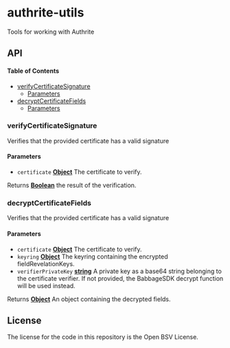 # authrite-utils

Tools for working with Authrite

## API

<!-- Generated by documentation.js. Update this documentation by updating the source code. -->

#### Table of Contents

*   [verifyCertificateSignature](#verifycertificatesignature)
    *   [Parameters](#parameters)
*   [decryptCertificateFields](#decryptcertificatefields)
    *   [Parameters](#parameters-1)

### verifyCertificateSignature

Verifies that the provided certificate has a valid signature

#### Parameters

*   `certificate` **[Object](https://developer.mozilla.org/docs/Web/JavaScript/Reference/Global_Objects/Object)** The certificate to verify.

Returns **[Boolean](https://developer.mozilla.org/docs/Web/JavaScript/Reference/Global_Objects/Boolean)** the result of the verification.

### decryptCertificateFields

Verifies that the provided certificate has a valid signature

#### Parameters

*   `certificate` **[Object](https://developer.mozilla.org/docs/Web/JavaScript/Reference/Global_Objects/Object)** The certificate to verify.
*   `keyring` **[Object](https://developer.mozilla.org/docs/Web/JavaScript/Reference/Global_Objects/Object)** The keyring containing the encrypted fieldRevelationKeys.
*   `verifierPrivateKey` **[string](https://developer.mozilla.org/docs/Web/JavaScript/Reference/Global_Objects/String)** A private key as a base64 string belonging to the certificate verifier. If not provided, the BabbageSDK decrypt function will be used instead.

Returns **[Object](https://developer.mozilla.org/docs/Web/JavaScript/Reference/Global_Objects/Object)** An object containing the decrypted fields.

## License

The license for the code in this repository is the Open BSV License.

